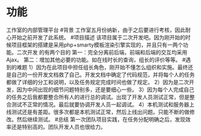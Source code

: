 # 功能
工作室的内部管理平台
#背景
工作室五月份纳新，由于之后要进行考核，因此耐心开始之前开发了此系统。
#项目描述
        该项目属于二次开发吧。因为刚开始的时候项目框架的搭建是采用php+smarty模板渲染引擎实现的，并且只有一两个功能。二次开发
的有两个目的
         第一：完全分离前后端，前端和后端的交互均采用Ajax。
         第二：增加其他必要的功能。如在线时长的查询，组长的评价等等。
#遇到的难题
         1）因为在此项目中担任组长角色，刚开始不懂怎么组织和实施。最终还是自己的一份开发文档救了自己。开发文档中确定了代码规范，并将每个人的任务都做了详细的分工和说明，以及任务规定完成时间也做了规定。
         2）因为是二次开发，因为中间出现的细节问题特别多，还是要细心一些。
         3）因为每个人完成自己的任务之后我都要整合所有人的进行总的调试。出现了开发人员测试正常，但是整合测试不正常的情况。最后就要协调开发人员一起调试。
          4）本机测试和服务器上线测试还是有差距。很多次都是本机测试正常，然后上线出问题。只能不断的做修改。然后继续测试。
#总结
         第一次团队项目实践，在任务分配明确之后，发现效率还是特别高的。团队开发人员也很给力。

